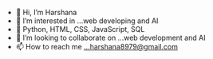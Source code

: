 - 👋 Hi, I’m Harshana
- 👀 I’m interested in ...web developing and AI
- 🌱 Python, HTML, CSS, JavaScript, SQL 
- 💞️ I’m looking to collaborate on ...web development and AI
- 📫 How to reach me ...harshana8979@gmail.com 

<!---
Harshana-git/Harshana-git is a ✨ special ✨ repository because its `README.md` (this file) appears on your GitHub profile.
You can click the Preview link to take a look at your changes.
--->
